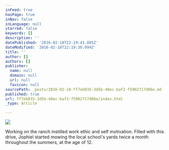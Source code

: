 ```yaml
---
inFeed: true
hasPage: true
inNav: false
inLanguage: null
starred: false
keywords: []
description: ''
datePublished: '2016-02-18T22:19:41.885Z'
dateModified: '2016-02-18T22:19:30.094Z'
title: ''
author: []
authors: []
publisher:
  name: null
  domain: null
  url: null
  favicon: null
sourcePath: _posts/2016-02-18-ff7eb035-3d5b-40ec-baf2-f5902717d06e.md
published: true
url: ff7eb035-3d5b-40ec-baf2-f5902717d06e/index.html
_type: Article

---
```

![](https://the-grid-user-content.s3-us-west-2.amazonaws.com/e58204bb-21af-48d6-b84c-ae01f5b71398.jpg)

Working on the ranch instilled work ethic and self motivation. Filled with this drive, Jophiel started mowing the local school's yards twice a month throughout the summers, at the age of 12\.